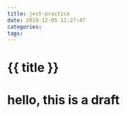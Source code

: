 ```yaml
---
title: jest-practice
date: 2019-12-05 11:27:47
categories:
tags:
---
```

# {{ title }}

<!--more-->
# hello, this is a draft